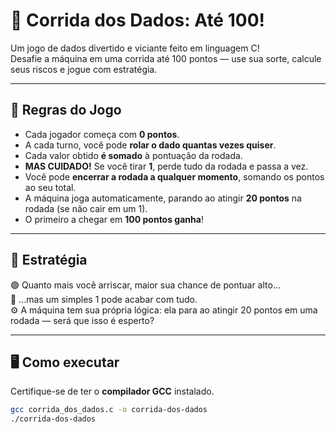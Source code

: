 # 🎲 Corrida dos Dados: Até 100!

Um jogo de dados divertido e viciante feito em linguagem C!  
Desafie a máquina em uma corrida até 100 pontos — use sua sorte, calcule seus riscos e jogue com estratégia.

---

## 📜 Regras do Jogo

- Cada jogador começa com **0 pontos**.
- A cada turno, você pode **rolar o dado quantas vezes quiser**.
- Cada valor obtido **é somado** à pontuação da rodada.
- **MAS CUIDADO!** Se você tirar **1**, perde tudo da rodada e passa a vez.
- Você pode **encerrar a rodada a qualquer momento**, somando os pontos ao seu total.
- A máquina joga automaticamente, parando ao atingir **20 pontos** na rodada (se não cair em um 1).
- O primeiro a chegar em **100 pontos ganha**!

---

## 🧠 Estratégia

🟢 Quanto mais você arriscar, maior sua chance de pontuar alto...  
🔴 ...mas um simples 1 pode acabar com tudo.  
⚙️ A máquina tem sua própria lógica: ela para ao atingir 20 pontos em uma rodada — será que isso é esperto?

---

## 🖥️ Como executar

Certifique-se de ter o **compilador GCC** instalado.

```bash
gcc corrida_dos_dados.c -o corrida-dos-dados
./corrida-dos-dados